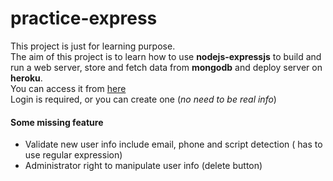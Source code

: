 
# practice-express
This project is just for learning purpose.  
The aim of this project is to learn how to use **nodejs-expressjs** to build and run a web server, store and fetch data from **mongodb** and deploy server on **heroku**.  
You can access it from [here](https://hhp-express-practice.herokuapp.com/)  
Login is required, or you can create one (_no need to be real info_)
#### Some missing feature
* Validate new user info include email, phone and script detection ( has to use regular expression)
* Administrator right to manipulate user info (delete button)
